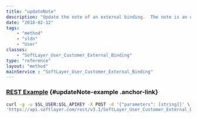 ```yaml
---
title: "updateNote"
description: "Update the note of an external binding.  The note is an optional property that is used to store information about a binding. "
date: "2018-02-12"
tags:
    - "method"
    - "sldn"
    - "User"
classes:
    - "SoftLayer_User_Customer_External_Binding"
type: "reference"
layout: "method"
mainService : "SoftLayer_User_Customer_External_Binding"
---
```


### [REST Example](#updateNote-example) <a href="/article/rest/"><i class="fas fa-question"></i></a> {#updateNote-example .anchor-link} 
```bash
curl -g -u $SL_USER:$SL_APIKEY -X POST -d '{"parameters": [string]}' \
'https://api.softlayer.com/rest/v3.1/SoftLayer_User_Customer_External_Binding/{SoftLayer_User_Customer_External_BindingID}/updateNote'
```
